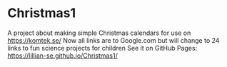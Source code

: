 # Christmas1
A project about making simple Christmas calendars for use on https://komtek.se/
Now all links are to Google.com but will change to 24 links to fun science projects for children
See it on GitHub Pages: https://lillian-se.github.io/Christmas1/
